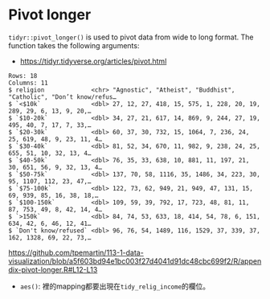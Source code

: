 # Pivot longer

`tidyr::pivot_longer()` is used to pivot data from wide to long format. The function takes the following arguments:

  - <https://tidyr.tidyverse.org/articles/pivot.html>


```
Rows: 18
Columns: 11
$ religion             <chr> "Agnostic", "Atheist", "Buddhist", "Catholic", "Don’t know/refus…
$ `<$10k`              <dbl> 27, 12, 27, 418, 15, 575, 1, 228, 20, 19, 289, 29, 6, 13, 9, 20,…
$ `$10-20k`            <dbl> 34, 27, 21, 617, 14, 869, 9, 244, 27, 19, 495, 40, 7, 17, 7, 33,…
$ `$20-30k`            <dbl> 60, 37, 30, 732, 15, 1064, 7, 236, 24, 25, 619, 48, 9, 23, 11, 4…
$ `$30-40k`            <dbl> 81, 52, 34, 670, 11, 982, 9, 238, 24, 25, 655, 51, 10, 32, 13, 4…
$ `$40-50k`            <dbl> 76, 35, 33, 638, 10, 881, 11, 197, 21, 30, 651, 56, 9, 32, 13, 4…
$ `$50-75k`            <dbl> 137, 70, 58, 1116, 35, 1486, 34, 223, 30, 95, 1107, 112, 23, 47,…
$ `$75-100k`           <dbl> 122, 73, 62, 949, 21, 949, 47, 131, 15, 69, 939, 85, 16, 38, 18,…
$ `$100-150k`          <dbl> 109, 59, 39, 792, 17, 723, 48, 81, 11, 87, 753, 49, 8, 42, 14, 4…
$ `>150k`              <dbl> 84, 74, 53, 633, 18, 414, 54, 78, 6, 151, 634, 42, 6, 46, 12, 41…
$ `Don't know/refused` <dbl> 96, 76, 54, 1489, 116, 1529, 37, 339, 37, 162, 1328, 69, 22, 73,…
```

<https://github.com/tpemartin/113-1-data-visualization/blob/a5f603bd94e1bc003f27d4041d91dc48cbc699f2/R/appendix-pivot-longer.R#L12-L13>

  - `aes()`: 裡的mapping都要出現在`tidy_relig_income`的欄位。